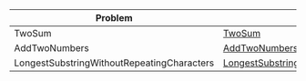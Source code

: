 | Problem                   | Solution                             | Tests   |
|---------------------------|--------------------------------------|---------|
| TwoSum                    | [TwoSum](https://github.com/Igor-de-Araujo-Alvarenga/LeetCode/blob/master/LeetCode/Algorithms/TwoSum.cs) | [Test](https://github.com/Igor-de-Araujo-Alvarenga/LeetCode/blob/master/TestSolutions/TwoSumTests.cs) |
| AddTwoNumbers                    | [AddTwoNumbers](https://github.com/Igor-de-Araujo-Alvarenga/LeetCode/blob/master/LeetCode/Algorithms/AddTwoNumbers.cs) | [Test](https://github.com/Igor-de-Araujo-Alvarenga/LeetCode/blob/master/TestSolutions/AddTwoNumbersTests.cs)
| LongestSubstringWithoutRepeatingCharacters                    | [LongestSubstringWithoutRepeatingCharacters](https://github.com/Igor-de-Araujo-Alvarenga/LeetCode/blob/master/LeetCode/Algorithms/LongestSubstringWithoutRepeatingCharacters.cs) | [Test](https://github.com/Igor-de-Araujo-Alvarenga/LeetCode/blob/master/TestSolutions/LongestSubstringWithoutRepeatingCharactersTest.cs)

